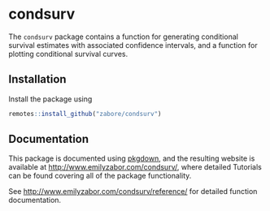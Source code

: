 
<!-- README.md is generated from README.Rmd. Please edit that file -->

# condsurv

The `condsurv` package contains a function for generating conditional
survival estimates with associated confidence intervals, and a function
for plotting conditional survival curves.

## Installation

Install the package using

``` r
remotes::install_github("zabore/condsurv")
```

## Documentation

This package is documented using
[pkgdown](https://pkgdown.r-lib.org/articles/pkgdown.html), and the
resulting website is available at <http://www.emilyzabor.com/condsurv/>,
where detailed Tutorials can be found covering all of the package
functionality.

See <http://www.emilyzabor.com/condsurv/reference/> for detailed
function documentation.
